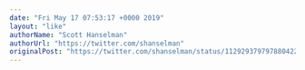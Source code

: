 ```yaml
---
date: "Fri May 17 07:53:17 +0000 2019"
layout: "like"
authorName: "Scott Hanselman"
authorUrl: "https://twitter.com/shanselman"
originalPost: "https://twitter.com/shanselman/status/1129293797978804224"
---
```

